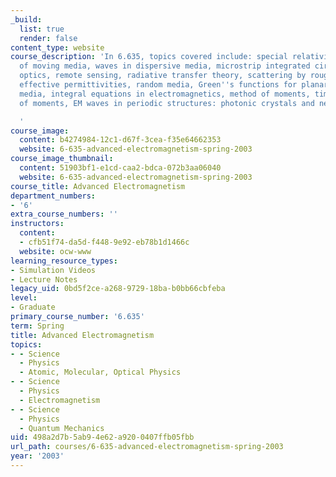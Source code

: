 ```yaml
---
_build:
  list: true
  render: false
content_type: website
course_description: 'In 6.635, topics covered include: special relativity, electrodynamics
  of moving media, waves in dispersive media, microstrip integrated circuits, quantum
  optics, remote sensing, radiative transfer theory, scattering by rough surfaces,
  effective permittivities, random media, Green''s functions for planarly layered
  media, integral equations in electromagnetics, method of moments, time domain method
  of moments, EM waves in periodic structures: photonic crystals and negative refraction.

  '
course_image:
  content: b4274984-12c1-d67f-3cea-f35e64662353
  website: 6-635-advanced-electromagnetism-spring-2003
course_image_thumbnail:
  content: 51903bf1-e1cd-caa2-bdca-072b3aa06040
  website: 6-635-advanced-electromagnetism-spring-2003
course_title: Advanced Electromagnetism
department_numbers:
- '6'
extra_course_numbers: ''
instructors:
  content:
  - cfb51f74-da5d-f448-9e92-eb78b1d1466c
  website: ocw-www
learning_resource_types:
- Simulation Videos
- Lecture Notes
legacy_uid: 0bd5f2ce-a268-9729-18ba-b0bb66cbfeba
level:
- Graduate
primary_course_number: '6.635'
term: Spring
title: Advanced Electromagnetism
topics:
- - Science
  - Physics
  - Atomic, Molecular, Optical Physics
- - Science
  - Physics
  - Electromagnetism
- - Science
  - Physics
  - Quantum Mechanics
uid: 498a2d7b-5ab9-4e62-a920-0407ffb05fbb
url_path: courses/6-635-advanced-electromagnetism-spring-2003
year: '2003'
---
```

